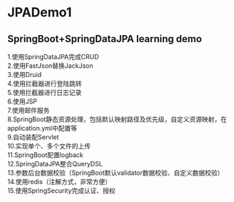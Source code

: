 # JPADemo1
## SpringBoot+SpringDataJPA learning demo<br>
1.使用SpringDataJPA完成CRUD<br>
2.使用FastJson替换JackJson<br>
3.使用Druid<br>
4.使用拦截器进行登陆跳转<br>
5.使用拦截器进行日志记录<br>
6.使用JSP<br>
7.使用邮件服务<br>
8.SpringBoot静态资源处理，包括默认映射路径及优先级，自定义资源映射，在application.yml中配置等<br>
9.自动装配Servlet<br>
10.实现单个、多个文件的上传<br>
11.SpringBoot配置logback<br>
12.SpringDataJPA整合QueryDSL<br>
13.参数后台数据校验（SpringBoot默认validator数据校验、自定义数据校验）<br>
14.使用redis（注解方式，非常方便）<br>
15.使用SpringSecurity完成认证、授权<br>
